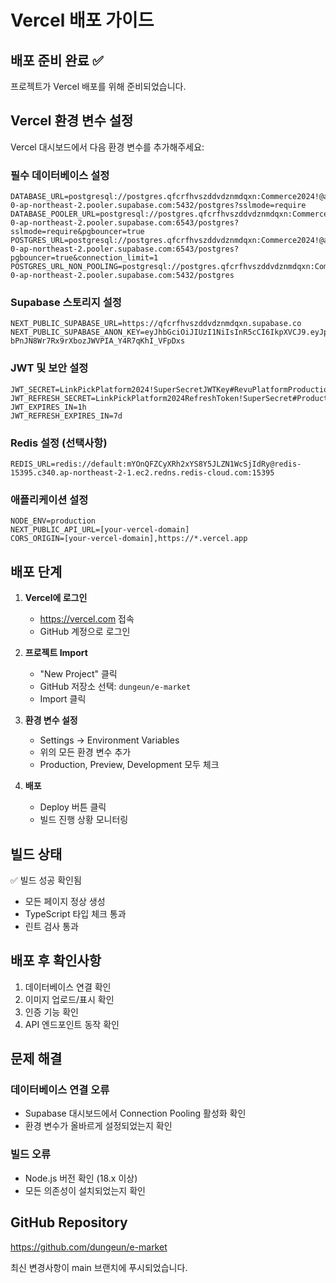 # Vercel 배포 가이드

## 배포 준비 완료 ✅

프로젝트가 Vercel 배포를 위해 준비되었습니다.

## Vercel 환경 변수 설정

Vercel 대시보드에서 다음 환경 변수를 추가해주세요:

### 필수 데이터베이스 설정
```
DATABASE_URL=postgresql://postgres.qfcrfhvszddvdznmdqxn:Commerce2024!@aws-0-ap-northeast-2.pooler.supabase.com:5432/postgres?sslmode=require
DATABASE_POOLER_URL=postgresql://postgres.qfcrfhvszddvdznmdqxn:Commerce2024!@aws-0-ap-northeast-2.pooler.supabase.com:6543/postgres?sslmode=require&pgbouncer=true
POSTGRES_URL=postgresql://postgres.qfcrfhvszddvdznmdqxn:Commerce2024!@aws-0-ap-northeast-2.pooler.supabase.com:6543/postgres?pgbouncer=true&connection_limit=1
POSTGRES_URL_NON_POOLING=postgresql://postgres.qfcrfhvszddvdznmdqxn:Commerce2024!@aws-0-ap-northeast-2.pooler.supabase.com:5432/postgres
```

### Supabase 스토리지 설정
```
NEXT_PUBLIC_SUPABASE_URL=https://qfcrfhvszddvdznmdqxn.supabase.co
NEXT_PUBLIC_SUPABASE_ANON_KEY=eyJhbGciOiJIUzI1NiIsInR5cCI6IkpXVCJ9.eyJpc3MiOiJzdXBhYmFzZSIsInJlZiI6InFmY3JmaHZzemRkdmR6bm1kcXhuIiwicm9sZSI6ImFub24iLCJpYXQiOjE3MzQ0ODg5MjIsImV4cCI6MjA1MDA2NDkyMn0.ZLk-bPnJN8Wr7Rx9rXbozJWVPIA_Y4R7qKhI_VFpDxs
```

### JWT 및 보안 설정
```
JWT_SECRET=LinkPickPlatform2024!SuperSecretJWTKey#RevuPlatformProduction$
JWT_REFRESH_SECRET=LinkPickPlatform2024RefreshToken!SuperSecret#Production$
JWT_EXPIRES_IN=1h
JWT_REFRESH_EXPIRES_IN=7d
```

### Redis 설정 (선택사항)
```
REDIS_URL=redis://default:mYOnQFZCyXRh2xYS8Y5JLZN1WcSjIdRy@redis-15395.c340.ap-northeast-2-1.ec2.redns.redis-cloud.com:15395
```

### 애플리케이션 설정
```
NODE_ENV=production
NEXT_PUBLIC_API_URL=[your-vercel-domain]
CORS_ORIGIN=[your-vercel-domain],https://*.vercel.app
```

## 배포 단계

1. **Vercel에 로그인**
   - https://vercel.com 접속
   - GitHub 계정으로 로그인

2. **프로젝트 Import**
   - "New Project" 클릭
   - GitHub 저장소 선택: `dungeun/e-market`
   - Import 클릭

3. **환경 변수 설정**
   - Settings → Environment Variables
   - 위의 모든 환경 변수 추가
   - Production, Preview, Development 모두 체크

4. **배포**
   - Deploy 버튼 클릭
   - 빌드 진행 상황 모니터링

## 빌드 상태

✅ 빌드 성공 확인됨
- 모든 페이지 정상 생성
- TypeScript 타입 체크 통과
- 린트 검사 통과

## 배포 후 확인사항

1. 데이터베이스 연결 확인
2. 이미지 업로드/표시 확인
3. 인증 기능 확인
4. API 엔드포인트 동작 확인

## 문제 해결

### 데이터베이스 연결 오류
- Supabase 대시보드에서 Connection Pooling 활성화 확인
- 환경 변수가 올바르게 설정되었는지 확인

### 빌드 오류
- Node.js 버전 확인 (18.x 이상)
- 모든 의존성이 설치되었는지 확인

## GitHub Repository
https://github.com/dungeun/e-market

최신 변경사항이 main 브랜치에 푸시되었습니다.